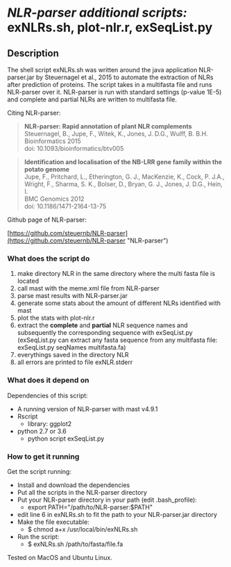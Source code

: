 # *NLR-parser additional scripts:* exNLRs.sh, plot-nlr.r, exSeqList.py

## Description

The shell script exNLRs.sh was written around the java application NLR-parser.jar by Steuernagel et al., 2015 to automate the extraction of NLRs after prediction of proteins. The script takes in a multifasta file and runs NLR-parser over it. NLR-parser is run with standard settings (p-value 1E-5) and complete and partial NLRs are written to multifasta file.

Citing NLR-parser:

> **NLR-parser: Rapid annotation of plant NLR complements**\
> Steuernagel, B., Jupe, F., Witek, K., Jones, J. D.G., Wulff, B. B.H.\
> Bioinformatics 2015\
> doi: 10.1093/bioinformatics/btv005

> **Identification and localisation of the NB-LRR gene family within the potato genome**\
> Jupe, F., Pritchard, L., Etherington, G. J., MacKenzie, K., Cock, P. J.A., Wright, F., Sharma, S. K., Bolser, D., Bryan, G. J., Jones, J. D.G., Hein, I.\
> BMC Genomics 2012\
> doi: 10.1186/1471-2164-13-75

Github page of NLR-parser:

[https://github.com/steuernb/NLR-parser](https://github.com/steuernb/NLR-parser "NLR-parser")

### What does the script do

  1. make directory NLR in the same directory where the multi fasta file is located
  2. call mast with the meme.xml file from NLR-parser
  3. parse mast results with NLR-parser.jar
  4. generate some stats about the amount of different NLRs identified with mast
  5. plot the stats with plot-nlr.r
  6. extract the **complete** and **partial** NLR sequence names and subsequently the corresponding sequence with exSeqList.py (exSeqList.py can extract any fasta sequence from any multifasta file: exSeqList.py seqNames multifasta.fa)
  7. everythings saved in the directory NLR
  8. all errors are printed to file exNLR.stderr

### What does it depend on

Dependencies of this script:

  - A running version of NLR-parser with mast v4.9.1
  - Rscript
    - library: ggplot2
  - python 2.7 or 3.6
    - python script exSeqList.py

### How to get it running

Get the script running:

  - Install and download the dependencies
  - Put all the scripts in the NLR-parser directory
  - Put your NLR-parser directory in your path (edit .bash_profile):
    - export PATH="/path/to/NLR-parser:$PATH"
  - edit line 6 in exNLRs.sh to fit the path to your NLR-parser.jar directory
  - Make the file executable:
    - $ chmod a+x /usr/local/bin/exNLRs.sh
  - Run the script:
    - $ exNLRs.sh /path/to/fasta/file.fa

Tested on MacOS and Ubuntu Linux.
